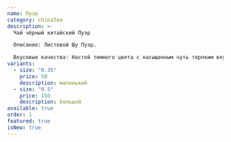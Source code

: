 ```yaml
---
name: Пуэр
category: chinaTea
description: >-
  Чай чёрный китайский Пуэр 

  Описание: Листовой Шу Пуэр.  

  Вкусовые качества: Настой темного цвета с насыщенным чуть терпким вкусом с оттенками древесной коры, ароматом луговых трав и длительным послевкусием.
variants:
  - size: "0.35"
    price: 50
    description: маленький
  - size: "0.5"
    price: 150
    description: большой
available: true
order: 1
featured: true
isNew: true
---
```

